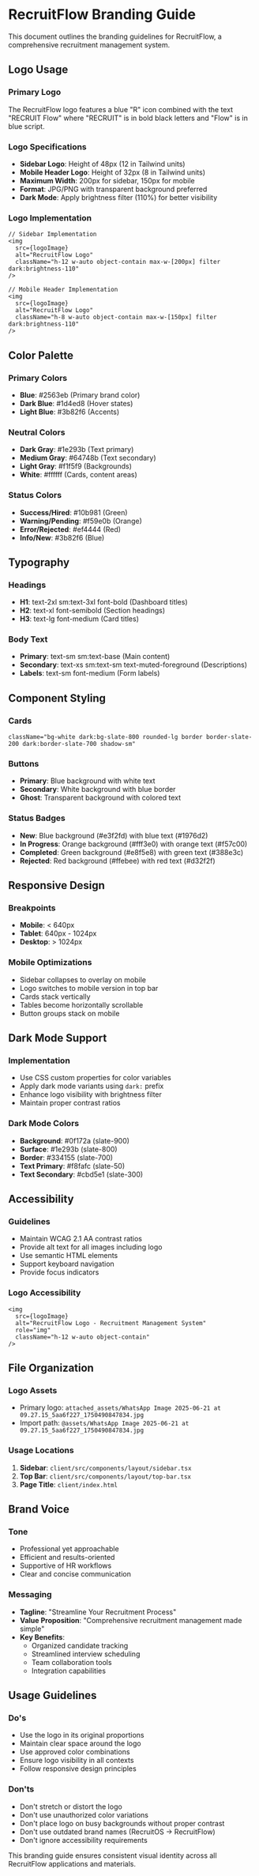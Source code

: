 # RecruitFlow Branding Guide

This document outlines the branding guidelines for RecruitFlow, a comprehensive recruitment management system.

## Logo Usage

### Primary Logo
The RecruitFlow logo features a blue "R" icon combined with the text "RECRUIT Flow" where "RECRUIT" is in bold black letters and "Flow" is in blue script.

### Logo Specifications
- **Sidebar Logo**: Height of 48px (12 in Tailwind units)
- **Mobile Header Logo**: Height of 32px (8 in Tailwind units)
- **Maximum Width**: 200px for sidebar, 150px for mobile
- **Format**: JPG/PNG with transparent background preferred
- **Dark Mode**: Apply brightness filter (110%) for better visibility

### Logo Implementation
```tsx
// Sidebar Implementation
<img 
  src={logoImage} 
  alt="RecruitFlow Logo" 
  className="h-12 w-auto object-contain max-w-[200px] filter dark:brightness-110"
/>

// Mobile Header Implementation
<img 
  src={logoImage} 
  alt="RecruitFlow Logo" 
  className="h-8 w-auto object-contain max-w-[150px] filter dark:brightness-110"
/>
```

## Color Palette

### Primary Colors
- **Blue**: #2563eb (Primary brand color)
- **Dark Blue**: #1d4ed8 (Hover states)
- **Light Blue**: #3b82f6 (Accents)

### Neutral Colors
- **Dark Gray**: #1e293b (Text primary)
- **Medium Gray**: #64748b (Text secondary)
- **Light Gray**: #f1f5f9 (Backgrounds)
- **White**: #ffffff (Cards, content areas)

### Status Colors
- **Success/Hired**: #10b981 (Green)
- **Warning/Pending**: #f59e0b (Orange)
- **Error/Rejected**: #ef4444 (Red)
- **Info/New**: #3b82f6 (Blue)

## Typography

### Headings
- **H1**: text-2xl sm:text-3xl font-bold (Dashboard titles)
- **H2**: text-xl font-semibold (Section headings)
- **H3**: text-lg font-medium (Card titles)

### Body Text
- **Primary**: text-sm sm:text-base (Main content)
- **Secondary**: text-xs sm:text-sm text-muted-foreground (Descriptions)
- **Labels**: text-sm font-medium (Form labels)

## Component Styling

### Cards
```tsx
className="bg-white dark:bg-slate-800 rounded-lg border border-slate-200 dark:border-slate-700 shadow-sm"
```

### Buttons
- **Primary**: Blue background with white text
- **Secondary**: White background with blue border
- **Ghost**: Transparent background with colored text

### Status Badges
- **New**: Blue background (#e3f2fd) with blue text (#1976d2)
- **In Progress**: Orange background (#fff3e0) with orange text (#f57c00)
- **Completed**: Green background (#e8f5e8) with green text (#388e3c)
- **Rejected**: Red background (#ffebee) with red text (#d32f2f)

## Responsive Design

### Breakpoints
- **Mobile**: < 640px
- **Tablet**: 640px - 1024px
- **Desktop**: > 1024px

### Mobile Optimizations
- Sidebar collapses to overlay on mobile
- Logo switches to mobile version in top bar
- Cards stack vertically
- Tables become horizontally scrollable
- Button groups stack on mobile

## Dark Mode Support

### Implementation
- Use CSS custom properties for color variables
- Apply dark mode variants using `dark:` prefix
- Enhance logo visibility with brightness filter
- Maintain proper contrast ratios

### Dark Mode Colors
- **Background**: #0f172a (slate-900)
- **Surface**: #1e293b (slate-800)
- **Border**: #334155 (slate-700)
- **Text Primary**: #f8fafc (slate-50)
- **Text Secondary**: #cbd5e1 (slate-300)

## Accessibility

### Guidelines
- Maintain WCAG 2.1 AA contrast ratios
- Provide alt text for all images including logo
- Use semantic HTML elements
- Support keyboard navigation
- Provide focus indicators

### Logo Accessibility
```tsx
<img 
  src={logoImage} 
  alt="RecruitFlow Logo - Recruitment Management System" 
  role="img"
  className="h-12 w-auto object-contain"
/>
```

## File Organization

### Logo Assets
- Primary logo: `attached_assets/WhatsApp Image 2025-06-21 at 09.27.15_5aa6f227_1750490847834.jpg`
- Import path: `@assets/WhatsApp Image 2025-06-21 at 09.27.15_5aa6f227_1750490847834.jpg`

### Usage Locations
1. **Sidebar**: `client/src/components/layout/sidebar.tsx`
2. **Top Bar**: `client/src/components/layout/top-bar.tsx`
3. **Page Title**: `client/index.html`

## Brand Voice

### Tone
- Professional yet approachable
- Efficient and results-oriented
- Supportive of HR workflows
- Clear and concise communication

### Messaging
- **Tagline**: "Streamline Your Recruitment Process"
- **Value Proposition**: "Comprehensive recruitment management made simple"
- **Key Benefits**: 
  - Organized candidate tracking
  - Streamlined interview scheduling
  - Team collaboration tools
  - Integration capabilities

## Usage Guidelines

### Do's
- Use the logo in its original proportions
- Maintain clear space around the logo
- Use approved color combinations
- Ensure logo visibility in all contexts
- Follow responsive design principles

### Don'ts
- Don't stretch or distort the logo
- Don't use unauthorized color variations
- Don't place logo on busy backgrounds without proper contrast
- Don't use outdated brand names (RecruitOS → RecruitFlow)
- Don't ignore accessibility requirements

This branding guide ensures consistent visual identity across all RecruitFlow applications and materials.